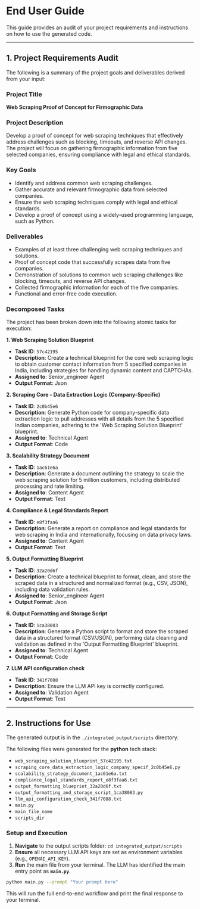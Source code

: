 # End User Guide

This guide provides an audit of your project requirements and instructions on how to use the generated code.

---

## 1. Project Requirements Audit

The following is a summary of the project goals and deliverables derived from your input:

### Project Title
**Web Scraping Proof of Concept for Firmographic Data**

### Project Description
Develop a proof of concept for web scraping techniques that effectively address challenges such as blocking, timeouts, and reverse API changes. The project will focus on gathering firmographic information from five selected companies, ensuring compliance with legal and ethical standards.

### Key Goals
* Identify and address common web scraping challenges.
* Gather accurate and relevant firmographic data from selected companies.
* Ensure the web scraping techniques comply with legal and ethical standards.
* Develop a proof of concept using a widely-used programming language, such as Python.

### Deliverables
* Examples of at least three challenging web scraping techniques and solutions.
* Proof of concept code that successfully scrapes data from five companies.
* Demonstration of solutions to common web scraping challenges like blocking, timeouts, and reverse API changes.
* Collected firmographic information for each of the five companies.
* Functional and error-free code execution.

### Decomposed Tasks
The project has been broken down into the following atomic tasks for execution:

**1. Web Scraping Solution Blueprint**
* **Task ID**: `57c42195`
* **Description**: Create a technical blueprint for the core web scraping logic to obtain customer contact information from 5 specified companies in India, including strategies for handling dynamic content and CAPTCHAs.
* **Assigned to**: Senior_engineer Agent
* **Output Format**: Json

**2. Scraping Core - Data Extraction Logic (Company-Specific)**
* **Task ID**: `2c0b45e6`
* **Description**: Generate Python code for company-specific data extraction logic to pull addresses with all details from the 5 specified Indian companies, adhering to the 'Web Scraping Solution Blueprint' blueprint.
* **Assigned to**: Technical Agent
* **Output Format**: Code

**3. Scalability Strategy Document**
* **Task ID**: `1ac61e6a`
* **Description**: Generate a document outlining the strategy to scale the web scraping solution for 5 million customers, including distributed processing and rate limiting.
* **Assigned to**: Content Agent
* **Output Format**: Text

**4. Compliance & Legal Standards Report**
* **Task ID**: `e8f3faa6`
* **Description**: Generate a report on compliance and legal standards for web scraping in India and internationally, focusing on data privacy laws.
* **Assigned to**: Content Agent
* **Output Format**: Text

**5. Output Formatting Blueprint**
* **Task ID**: `32a20d6f`
* **Description**: Create a technical blueprint to format, clean, and store the scraped data in a structured and normalized format (e.g., CSV, JSON), including data validation rules.
* **Assigned to**: Senior_engineer Agent
* **Output Format**: Json

**6. Output Formatting and Storage Script**
* **Task ID**: `1ca38083`
* **Description**: Generate a Python script to format and store the scraped data in a structured format (CSV/JSON), performing data cleaning and validation as defined in the 'Output Formatting Blueprint' blueprint.
* **Assigned to**: Technical Agent
* **Output Format**: Code

**7. LLM API configuration check**
* **Task ID**: `341f7088`
* **Description**: Ensure the LLM API key is correctly configured.
* **Assigned to**: Validation Agent
* **Output Format**: Text

---

## 2. Instructions for Use

The generated output is in the `./integrated_output/scripts` directory.

The following files were generated for the **python** tech stack:
* `web_scraping_solution_blueprint_57c42195.txt`
* `scraping_core_data_extraction_logic_company_specif_2c0b45e6.py`
* `scalability_strategy_document_1ac61e6a.txt`
* `compliance_legal_standards_report_e8f3faa6.txt`
* `output_formatting_blueprint_32a20d6f.txt`
* `output_formatting_and_storage_script_1ca38083.py`
* `llm_api_configuration_check_341f7088.txt`
* `main.py`
* `main_file_name`
* `scripts_dir`

### Setup and Execution
1.  **Navigate** to the output scripts folder: `cd integrated_output/scripts`
2.  **Ensure** all necessary LLM API keys are set as environment variables (e.g., `OPENAI_API_KEY`).
3.  **Run** the main file from your terminal. The LLM has identified the main entry point as **`main.py`**.
```bash
python main.py --prompt "Your prompt here"
```

This will run the full end-to-end workflow and print the final response to your terminal.
